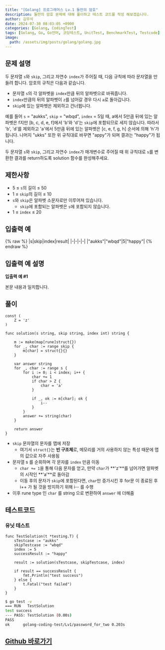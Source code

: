 ```yaml
---
title: "[Golang] 프로그래머스 Lv.1 둘만의 암호"
description: 둘만의 암호 문제에 대해 풀이하고 테스트 코드를 작성 해보겠습니다.
author: 김우석
date: 2024-07-30 08:03:05 +0900
categories: [Golang, CodingTest]
tags: [Golang, Go, Go언어, 코딩테스트, UnitTest, BenchmarkTest, Testcode]
image:
  path: /assets/img/posts/golang/golang.jpg
---
```


## 문제 설명
두 문자열 `s`와 `skip`, 그리고 자연수 `index`가 주어질 때, 다음 규칙에 따라 문자열을 만들려 합니다. 암호의 규칙은 다음과 같습니다.

- 문자열 `s`의 각 알파벳을 `index`만큼 뒤의 알파벳으로 바꿔줍니다.
- `index`만큼의 뒤의 알파벳이 `z`를 넘어갈 경우 다시 `a`로 돌아갑니다.
- `skip`에 있는 알파벳은 제외하고 건너뜁니다.

예를 들어 `s` = "aukks", `skip` = "wbqd", `index` = 5일 때, a에서 5만큼 뒤에 있는 알파벳은 f지만 [b, c, d, e, f]에서 'b'와 'd'는 `skip`에 포함되므로 세지 않습니다. 따라서 'b', 'd'를 제외하고 'a'에서 5만큼 뒤에 있는 알파벳은 [c, e, f, g, h] 순서에 의해 'h'가 됩니다. 나머지 "ukks" 또한 위 규칙대로 바꾸면 "appy"가 되며 결과는 "happy"가 됩니다.

두 문자열 `s`와 `skip`, 그리고 자연수 `index`가 매개변수로 주어질 때 위 규칙대로 `s`를 변환한 결과를 return하도록 solution 함수를 완성해주세요.

## 제한사항
- 5 ≤ `s`의 길이 ≤ 50
- 1 ≤ `skip`의 길이 ≤ 10
- `s`와 `skip`은 알파벳 소문자로만 이루어져 있습니다.
	- `skip`에 포함되는 알파벳은 `s`에 포함되지 않습니다.
- 1 ≤ `index` ≤ 20

## 입출력 예
{% raw %}
|s|skip|index|result|
|-|-|-|-|
|"aukks"|"wbqd"|5|"happy"|
{% endraw %}

## 입출력 예 설명
**입출력 예 #1**

본문 내용과 일치합니다.

## 풀이 
```golang
const (
	Z = 'z'
)

func solution(s string, skip string, index int) string {

	m := make(map[rune]struct{})
	for _, char := range skip {
		m[char] = struct{}{}
	}

	var answer string
	for _, char := range s {
		for i := 0; i < index; i++ {
			char += 1
			if char > Z {
				char = 'a'
			}

			if _, ok := m[char]; ok {
				i--
			}
		}
		answer += string(char)
	}

	return answer
}
```
- `skip` 문자열의 문자를 맵에 저장
	- 여기서 `struct{}`는 **빈 구조체**로, 메모리를 거의 사용하지 않는 특성 때문에 맵의 값으로 자주 사용됨
- 문자열 s 를 순회하며 각 문자를 `index` 만큼 이동
	- `char += 1`을 통해 다음 문자를 얻고, 만약 `char`가 **'z'**를 넘어가면 알파벳의 시작인 **'a'**로 돌아감
	- 이동 후의 문자가 `skip`에 포함된다면, `char`만 증가시킨 후 for문 이 종료된 후 i++ 가 될 것을 방지하기 위해 i-- 를 수행
- 이후 rune type 인 `char` 를 string 으로 변환하여 `answer` 에 더해줌

		
## 테스트코드
### 유닛 테스트
```golang
func TestSolution(t *testing.T) {
	sTestcase := "aukks"
	skipTestcase := "wbqd"
	index := 5
	successResult := "happy"

	result := solution(sTestcase, skipTestcase, index)

	if result == successResult {
		fmt.Println("test success")
	} else {
		t.Fatal("test failed")
	}
}
```

```bash
$ go test -v
=== RUN   TestSolution
test success
--- PASS: TestSolution (0.00s)
PASS
ok      golang-coding-test/Lv1/password_for_two 0.203s
```

## [Github 바로가기](https://github.com/kr-goos/coding-test-solutions/tree/master/programmers/Lv1/password_for_two)